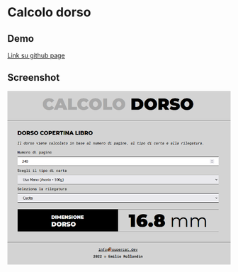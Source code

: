 # Calcolo dorso

## Demo
[Link su github page](https://archistico.github.io/CalcolaDorsoLibro/)

## Screenshot
![screenshot](https://github.com/archistico/CalcolaDorsoLibro/blob/main/screenshot.png?raw=true) 
